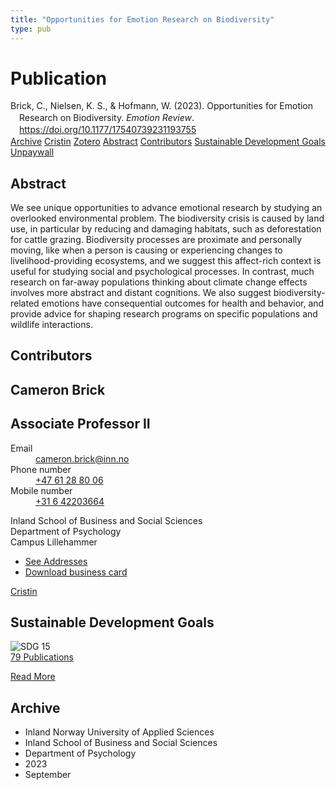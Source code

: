 ```yaml
---
title: "Opportunities for Emotion Research on Biodiversity"
type: pub
---
```

<h1>Publication</h1>
<article id="csl-bib-container-GYNZY5XK" class="csl-bib-container">
  <div class="csl-bib-body" style="line-height: 1.35; padding-left: 1em; text-indent:-1em;">
  <div class="csl-entry">Brick, C., Nielsen, K. S., &amp; Hofmann, W. (2023). Opportunities for Emotion Research on Biodiversity. <i>Emotion Review</i>. <a href="https://doi.org/10.1177/17540739231193755">https://doi.org/10.1177/17540739231193755</a></div>
</div>
  <div class="csl-bib-buttons">
    <a href="#taxonomy-article-GYNZY5XK" class="csl-bib-button">Archive</a>
    <a href="https://app.cristin.no/results/show.jsf?id=2176358" alt="Cristin URL" class="csl-bib-button">Cristin</a>
    <a href="http://zotero.org/groups/5022929/items/GYNZY5XK" alt="Zotero URL" class="csl-bib-button">Zotero</a>
    <a href="#abstract-article-GYNZY5XK" class="csl-bib-button">Abstract</a>
    <a href="#contributors-article-GYNZY5XK" class="csl-bib-button">Contributors</a>
    <a href="#sdg-article-GYNZY5XK" class="csl-bib-button">Sustainable Development Goals</a>
    <a href="https://journals.sagepub.com/doi/pdf/10.1177/17540739231193755" class="csl-bib-button">Unpaywall</a>
  </div>
  <div id="csl-bib-meta-container-GYNZY5XK"></div>
</article>
<div id="csl-bib-meta-GYNZY5XK" class="csl-bib-meta">
  <article id="abstract-article-GYNZY5XK" class="abstract-article">
    <h1>Abstract</h1>
    We see unique opportunities to advance emotional research by studying an overlooked environmental problem. The biodiversity crisis is caused by land use, in particular by reducing and damaging habitats, such as deforestation for cattle grazing. Biodiversity processes are proximate and personally moving, like when a person is causing or experiencing changes to livelihood-providing ecosystems, and we suggest this affect-rich context is useful for studying social and psychological processes. In contrast, much research on far-away populations thinking about climate change effects involves more abstract and distant cognitions. We also suggest biodiversity-related emotions have consequential outcomes for health and behavior, and provide advice for shaping research programs on specific populations and wildlife interactions.
  </article>
  <article id="contributors-article-GYNZY5XK" class="contributors-article">
    <h1>Contributors</h1>
    <div class="personas">
<div class="vrtx-hinn-person-card">
<div class="photo">
<i class="lar la-user-circle missing-person"></i>
</div>
<div class="info">
<hgroup><h1>Cameron Brick</h1>
<h2>Associate Professor II</h2>
</hgroup><dl>
<dt>Email</dt>
<dd>
<a href="mailto:cameron.brick@inn.no">cameron.brick@inn.no</a>
</dd>
<dt>Phone number</dt>
<dd><a href="tel:+4761288006">
+47 61 28 80 06
</a></dd>
<dt>Mobile number</dt>
<dd><a href="tel:+31642203664">
+31 6 42203664
</a></dd>
</dl>
<p>
Inland School of Business and Social Sciences<br>
Department of Psychology<br>
Campus Lillehammer
</p>
<ul class="vrtx-hinn-links">
<li><a href="https://www.inn.no/english/find-an-employee/cameron-brick.html#vrtx-hinn-addresses">See Addresses</a></li>
<li><a href="https://www.inn.no/english/find-an-employee/cameron-brick.html?vrtx=vcf">Download business card</a></li>
</ul>
</div>
</div>
<a href="https://app.cristin.no/persons/show.jsf?id=1630247" alt="Cristin URL" class="personas-cristin">Cristin</a>
</div>
  </article>
  <article id="sdg-article-GYNZY5XK" class="sdg-article">
    <h1>Sustainable Development Goals</h1>
    <div class="sdg-container"><div id="sdg15" class="sdg">
<img src="{{< params subfolder >}}images/sdg/sdg15_en.png" class="image" alt="SDG 15">
<div class="sdg-overlay">
<a href="{{< params subfolder >}}en/archive/?sdg=15#archive" class="sdg-publication-count"><span>79</span> Publications</a>
<p><a href="https://sdgs.un.org/goals/goal15" class="sdg-read-more">Read More</a></p>
</div>
</div></div>
  </article>
  <article id="taxonomy-article-GYNZY5XK" class="taxonomy-article">
    <h1>Archive</h1>
    <ul>
      <li>Inland Norway University of Applied Sciences</li>
      <li>Inland School of Business and Social Sciences</li>
      <li>Department of Psychology</li>
      <li>2023</li>
      <li>September</li>
    </ul>
  </article>
</div>
